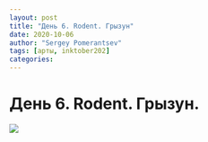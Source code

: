 ```yaml
---
layout: post
title: "День 6. Rodent. Грызун"
date: 2020-10-06
author: "Sergey Pomerantsev"
tags: [арты, inktober202]
categories:
---
```


# День 6. Rodent. Грызун.

![](/images/_inktober20-6.jpg)
